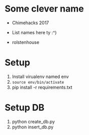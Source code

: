# Some clever name

- Chimehacks 2017

- List names here ty :^)
- rolstenhouse

# Setup
1. Install virualenv named env
2. `source env/bin/activate`
3. pip install -r requirements.txt

# Setup DB
1. python create_db.py
2. python insert_db.py
